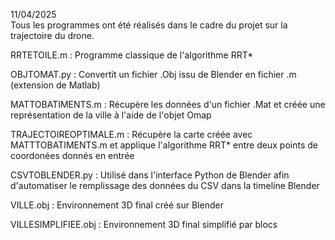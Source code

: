 11/04/2025 <br/>
Tous les programmes ont été réalisés dans le cadre du projet sur la trajectoire du drone.

RRTETOILE.m : Programme classique de l'algorithme RRT*<br/>

OBJTOMAT.py : Convertit un fichier .Obj issu de Blender en fichier .m (extension de Matlab)<br/>

MATTOBATIMENTS.m : Récupère les données d'un fichier .Mat et créée une représentation de la ville à l'aide de l'objet Omap<br/>

TRAJECTOIREOPTIMALE.m : Récupère la carte créée avec MATTTOBATIMENTS.m et applique l'algorithme RRT* entre deux points de coordonées donnés en entrée<br/>

CSVTOBLENDER.py : Utilisé dans l'interface Python de Blender afin d'automatiser le remplissage des données du CSV dans la timeline Blender<br/>

VILLE.obj : Environnement 3D final créé sur Blender

VILLESIMPLIFIEE.obj : Environnement 3D final simplifié par blocs

